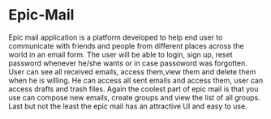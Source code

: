 # Epic-Mail
Epic mail application is a platform developed to help end user to communicate with friends and people from different places across the world in an email form. 
The user will be able to login, sign up, reset password whenever he/she wants or in case passoword was forgotten. User can see all received emails, access them,view them and delete them when he is willing. He can access all sent emails and access them, user can access drafts and trash files. Again the coolest part of epic mail is that you use can compose new emails, create groups and view the list of all groups. 
Last but not the least the epic mail has an attractive UI and easy to use.

